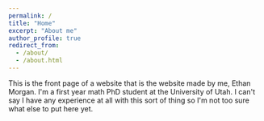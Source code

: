 ```yaml
---
permalink: /
title: "Home"
excerpt: "About me"
author_profile: true
redirect_from: 
  - /about/
  - /about.html
---
```


This is the front page of a website that is the website made by me, Ethan Morgan.
I'm a first year math PhD student at the University of Utah.
I can't say I have any experience at all with this sort of thing so I'm not too sure what else to put here yet.
